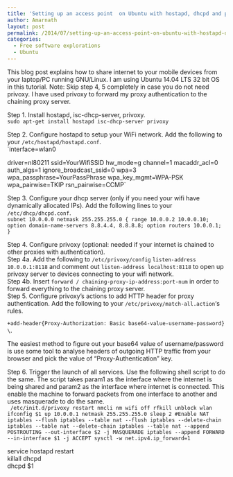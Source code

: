 ```yaml
---
title: 'Setting up an access point  on Ubuntu with hostapd, dhcpd and privoxy'
author: Amarnath
layout: post
permalink: /2014/07/setting-up-an-access-point-on-ubuntu-with-hostapd-dhcpd-and-privoxy/
categories:
  - Free software explorations
  - Ubuntu
---
```

<p id="top" />
This blog post explains how to share internet to your mobile devices from your laptop/PC running GNU/Linux. I am using Ubuntu 14.04 LTS 32 bit OS in this tutorial. Note: Skip step 4, 5 completely in case you do not need privoxy. I have used privoxy to forward my proxy authentication to the chaining proxy server.</p> 

Step 1. Install hostapd, isc-dhcp-server, privoxy.  
`sudo apt-get install hostapd isc-dhcp-server privoxy`
</p>

Step 2. Configure hostapd to setup your WiFi network. Add the following to your `/etc/hostapd/hostapd.conf`.  
`interface=wlan0

driver=nl80211
ssid=YourWifiSSID
hw_mode=g
channel=1
macaddr_acl=0
auth_algs=1
ignore_broadcast_ssid=0
wpa=3
wpa_passphrase=YourPassPhrase
wpa_key_mgmt=WPA-PSK
wpa_pairwise=TKIP
rsn_pairwise=CCMP`

Step 3. Configure your dhcp server (only if you need your wifi have dynamically allocated IPs). Add the following lines to your `/etc/dhcp/dhcpd.conf`.  
`subnet 10.0.0.0 netmask 255.255.255.0 {
range 10.0.0.2 10.0.0.10;
option domain-name-servers 8.8.4.4, 8.8.8.8;
option routers 10.0.0.1;
}`

Step 4. Configure privoxy (optional: needed if your internet is chained to other proxies with authentication).  
Step 4a. Add the following to `/etc/privoxy/config` `listen-address 10.0.0.1:8118` and comment out `listen-address localhost:8118` to open up privoxy server to devices connecting to your wifi network.  
Step 4b. Insert `forward / chaining-proxy-ip-address:port-num` in order to forward everything to the chaining proxy server.  
Step 5. Configure privoxy&#8217;s actions to add HTTP header for proxy authentication. Add the following to your `/etc/privoxy/match-all.action`&#8216;s rules.

`+add-header{Proxy-Authorization: Basic base64-value-username-password} \`.

The easiest method to figure out your base64 value of username/password is use some tool to analyse headers of outgoing HTTP traffic from your browser and pick the value of &#8220;Proxy-Authentication&#8221; key.

Step 6. Trigger the launch of all services. Use the following shell script to do the same. The script takes param1 as the interface where the internet is being shared and param2 as the interface where internet is connected. This enable the machine to forward packets from one interface to another and uses masquerade to do the same.  
`
/etc/init.d/privoxy restart
nmcli nm wifi off
rfkill unblock wlan
ifconfig $1 up 10.0.0.1 netmask 255.255.255.0
sleep 2
#Enable NAT
iptables --flush
iptables --table nat --flush
iptables --delete-chain
iptables --table nat --delete-chain
iptables --table nat --append POSTROUTING --out-interface $2 -j MASQUERADE
iptables --append FORWARD --in-interface $1 -j ACCEPT
sysctl -w net.ipv4.ip_forward=1`

service hostapd restart  
killall dhcpd  
dhcpd $1
